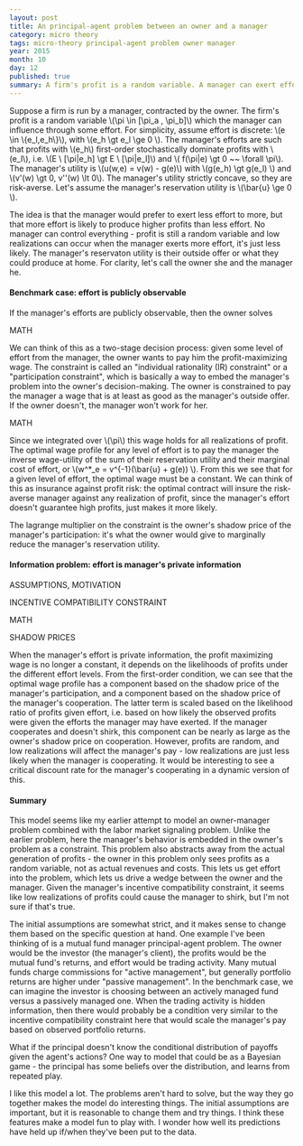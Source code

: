 ```yaml
---
layout: post
title: An principal-agent problem between an owner and a manager
category: micro theory
tags: micro-theory principal-agent problem owner manager
year: 2015
month: 10
day: 12
published: true
summary: A firm's profit is a random variable. A manager can exert effort to influence it. An equilibrium is described given some conditions on the conditional density of profit and the manager's utility from effort.
---
```


Suppose a firm is run by a manager, contracted by the owner. The firm's profit is a random variable \\(\pi \in [\pi_a , \pi_b]\\\)  which the manager can influence through some effort. For simplicity, assume effort is discrete: \\(e \in \\{e_l,e_h\\}\\), with \\(e_h \gt e_l \ge 0 \\).  The manager's efforts are such that profits with \\(e_h\\) first-order stochastically dominate profits with \\(e_l\\), i.e. \\(E \ [\pi|e_h] \gt E \ [\pi|e_l]\\) and \\( f(\pi|e) \gt 0 ~~ \forall \pi\\). The manager's utility is \\(u(w,e) = v(w) - g(e)\\) with \\(g(e_h) \gt g(e_l) \\) and \\(v'(w) \gt 0, v''(w) \lt 0\\). The manager's utility strictly concave, so they are risk-averse. Let's assume the manager's reservation utility is \\(\bar{u} \ge 0 \\).

The idea is that the manager would prefer to exert less effort to more, but that more effort is likely to produce higher profits than less effort. No manager can control everything - profit is still a random variable and low realizations can occur when the manager exerts more effort, it's just less likely. The manager's reservaton utility is their outside offer or what they could produce at home. For clarity, let's call the owner she and the manager he.

#### Benchmark case: effort is publicly observable

If the manager's efforts are publicly observable, then the owner solves

MATH

We can think of this as a two-stage decision process: given some level of effort from the manager, the owner wants to pay him the profit-maximizing wage. The constraint is called an "individual rationality (IR) constraint" or a "participation constraint", which is basically a way to embed the manager's problem into the owner's decision-making. The owner is constrained to pay the manager a wage that is at least as good as the manager's outside offer. If the owner doesn't, the manager won't work for her.

MATH

Since we integrated over \\(\pi\\) this wage holds for all realizations of profit. The optimal wage profile for any level of effort is to pay the manager the inverse wage-utility of the sum of their reservation utility and their marginal cost of effort, or \\(w^\*_e = v^{-1}(\bar{u} + g(e)) \\). From this we see that for a given level of effort, the optimal wage must be a constant. We can think of this as insurance against profit risk: the optimal contract will insure the risk-averse manager against any realization of profit, since the manager's effort doesn't guarantee high profits, just makes it more likely.

The lagrange multiplier on the constraint is the owner's shadow price of the manager's participation: it's what the owner would give to marginally reduce the manager's reservation utility.

#### Information problem: effort is manager's private information

ASSUMPTIONS, MOTIVATION

INCENTIVE COMPATIBILITY CONSTRAINT

MATH

SHADOW PRICES

When the manager's effort is private information, the profit maximizing wage is no longer a constant, it depends on the likelihoods of profits under the different effort levels. From the first-order condition, we can see that the optimal wage profile has a component based on the shadow price of the manager's participation, and a component based on the shadow price of the manager's cooperation. The latter term is scaled based on the likelihood ratio of profits given effort, i.e. based on how likely the observed profits were given the efforts the manager may have exerted. If the manager cooperates and doesn't shirk, this component can be nearly as large as the owner's shadow price on cooperation. However, profits are random, and low realizations will affect the manager's pay - low realizations are just less likely when the manager is cooperating. It would be interesting to see a critical discount rate for the manager's cooperating in a dynamic version of this.

#### Summary

This model seems like my earlier attempt to model an owner-manager problem combined with the labor market signaling problem. Unlike the earlier problem, here the manager's behavior is embedded in the owner's problem as a constraint. This problem also abstracts away from the actual generation of profits - the owner in this problem only sees profits as a random variable, not as actual revenues and costs. This lets us get effort into the problem, which lets us drive a wedge between the owner and the manager. Given the manager's incentive compatibility constraint, it seems like low realizations of profits could cause the manager to shirk, but I'm not sure if that's true.

The initial assumptions are somewhat strict, and it makes sense to change them based on the specific question at hand. One example I've been thinking of is a mutual fund manager principal-agent problem. The owner would be the investor (the manager's client), the profits would be the mutual fund's returns, and effort would be trading activity. Many mutual funds charge commissions for "active management", but generally portfolio returns are higher under "passive management". In the benchmark case, we can imagine the investor is choosing between an actively managed fund versus a passively managed one. When the trading activity is hidden information, then there would probably be a condition very similar to the incentive compatibility constraint here that would scale the manager's pay based on observed portfolio returns.

What if the principal doesn't know the conditional distribution of payoffs given the agent's actions? One way to model that could be as a Bayesian game - the principal has some beliefs over the distribution, and learns from repeated play.

I like this model a lot. The problems aren't hard to solve, but the way they go together makes the model do interesting things. The initial assumptions are important, but it is reasonable to change them and try things. I think these features make a model fun to play with. I wonder how well its predictions have held up if/when they've been put to the data.